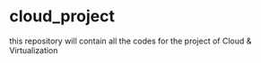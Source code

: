 # cloud_project
this repository will contain all the codes for the project of Cloud &amp; Virtualization
